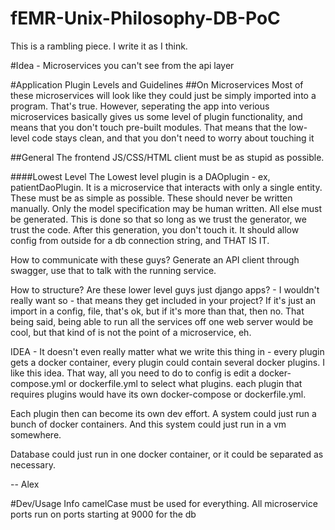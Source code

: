 # fEMR-Unix-Philosophy-DB-PoC
This is a rambling piece. I write it as I think.

#Idea - Microservices you can't see from the api layer

#Application Plugin Levels and Guidelines
##On Microservices
Most of these microservices will look like they could just be simply imported into
a program. That's true. However, seperating the app into verious microservices basically
gives us some level of plugin functionality, and means that you don't touch pre-built modules.
That means that the low-level code stays clean, and that you don't need to worry about touching it

##General
The frontend JS/CSS/HTML client must be as stupid as possible.

####Lowest Level
The Lowest level plugin is a DAOplugin - ex, patientDaoPlugin. It is a microservice that interacts
with only a single entity. These must be as simple as possible.
These should never be written manually. Only the model specification may be human written.
All else must be generated. This is done so that so long as we trust the generator, we 
trust the code. After this generation, you don't touch it. It should allow config from outside
for a db connection string, and THAT IS IT. 

How to communicate with these guys? Generate an API client through swagger, use that to 
talk with the running service.

How to structure? Are these lower level guys just django apps? - I wouldn't really want so - 
that means they get included in your project? If it's just an import in a config, file, that's ok,
but if it's more than that, then no. That being said, being able to run all the services off 
one web server would be cool, but that kind of is not the point of a microservice, eh.

IDEA - It doesn't even really matter what we write this thing in - every plugin gets a docker
container, every plugin could contain several docker plugins. I like this idea. That way,
all you need to do to config is edit a docker-compose.yml or dockerfile.yml to select what plugins.
each plugin that requires plugins would have its own docker-compose or dockerfile.yml.

Each plugin then can become its own dev effort. A system could just run a bunch of docker
containers. And this system could just run in a vm somewhere.

Database could just run in one docker container, or it could be separated as necessary.

-- Alex

#Dev/Usage Info
camelCase must be used for everything.
All microservice ports run on ports starting at 9000 for the db